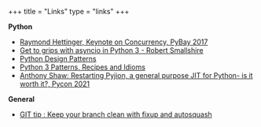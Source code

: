 +++
title = "Links"
type = "links"
+++


**Python**

- [Raymond Hettinger, Keynote on Concurrency, PyBay 2017](https://www.youtube.com/watch?v=9zinZmE3Ogk)
- [Get to grips with asyncio in Python 3 - Robert Smallshire](https://www.youtube.com/watch?v=M-UcUs7IMIM)
- [Python Design Patterns](https://python-patterns.guide/)
- [Python 3 Patterns, Recipes and Idioms](https://python-3-patterns-idioms-test.readthedocs.io/en/latest/index.html)
- [Anthony Shaw: Restarting Pyjion, a general purpose JIT for Python- is it worth it?, Pycon 2021](https://www.youtube.com/watch?v=YFeUUdKBrJ8)

**General**

- [GIT tip : Keep your branch clean with fixup and autosquash](http://fle.github.io/git-tip-keep-your-branch-clean-with-fixup-and-autosquash.html)

